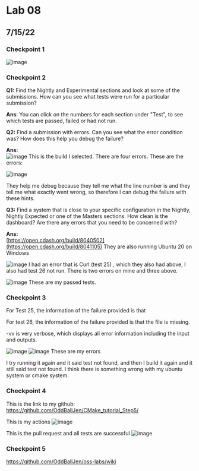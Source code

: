 # Lab 08 
## 7/15/22

### Checkpoint 1

![image](https://user-images.githubusercontent.com/57297201/179283830-d3e29f70-e0bf-4025-ae98-e3db744e2cc3.png)

### Checkpoint 2

**Q1:** Find the Nightly and Experimental sections and look at some of the submissions. How can you see what tests were run for a particular submission?

**Ans**: You can click on the numbers for each section under "Test", to see which tests are passed, failed or had not run. 

**Q2:** Find a submission with errors. Can you see what the error condition was? How does this help you debug the failure?

**Ans:**  
![image](https://user-images.githubusercontent.com/57297201/179292364-72d77121-3f32-47c0-8b35-ef62aba6bf88.png)
This is the build I selected. There are four errors. These are the errors: 

![image](https://user-images.githubusercontent.com/57297201/179293371-6a2fb84b-f76a-4424-95c0-2346e971bc04.png)

They help me debug because they tell me what the line number is and they tell me what exactly went wrong, so therefore I can debug the failure with these hints. 

**Q3:** Find a system that is close to your specific configuration in the Nightly, Nightly Expected or one of the Masters sections. How clean is the dashboard? Are there any errors that you need to be concerned with?

**Ans:**  
[https://open.cdash.org/build/8040502](https://open.cdash.org/build/8041105)
They are also running Ubuntu 20 on Windows

![image](https://user-images.githubusercontent.com/57297201/179313177-e9efadbb-a677-4b46-bcfb-2926a22a9ad0.png)
I had an error that is Curl (test 25) , which they also had above, I also had test 26 not run. There is two errors on mine and three above. 

![image](https://user-images.githubusercontent.com/57297201/179313372-9cf46cfb-f85a-4590-8935-b0438c328545.png)
These are my passed tests. 

### Checkpoint 3

For Test 25, the information of the failure provided is that 

For test 26, the information of the failure provided is that the file is missing. 

-vv is very verbose, which displays all error information including the input and outputs. 

![image](https://user-images.githubusercontent.com/57297201/179314393-0884eb1f-02eb-4b75-a519-eb9548cef898.png)
![image](https://user-images.githubusercontent.com/57297201/179314716-337656cd-e009-48b9-8dab-fc2f0af679a5.png)
These are my errors 

I try running it again and it said test not found, and then I build it again and it still said test not found. I think there is something wrong with my ubuntu system 
or cmake system. 

### Checkpoint 4

This is the link to my github: https://github.com/OddBallJen/CMake_tutorial_Step5/

This is my actions
![image](https://user-images.githubusercontent.com/57297201/179639939-f7e5e81e-cdc0-4f62-a3dc-ec8ab5c80c41.png)

This is the pull request and all tests are successful
![image](https://user-images.githubusercontent.com/57297201/179640052-c47bf0aa-7f0b-435f-a264-68ea1cbbcd62.png)

### Checkpoint 5
https://github.com/OddBallJen/oss-labs/wiki

